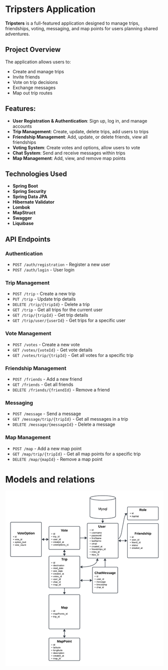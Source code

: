 # Tripsters Application

**Tripsters** is a full-featured application designed to manage trips, friendships, voting, messaging, and map points for users planning shared adventures.

## Project Overview

The application allows users to:
- Create and manage trips
- Invite friends
- Vote on trip decisions
- Exchange messages
- Map out trip routes

## Features:
- **User Registration & Authentication**: Sign up, log in, and manage accounts
- **Trip Management**: Create, update, delete trips, add users to trips
- **Friendship Management**: Add, update, or delete friends, view all friendships
- **Voting System**: Create votes and options, allow users to vote
- **Chat System**: Send and receive messages within trips
- **Map Management**: Add, view, and remove map points

## Technologies Used

- **Spring Boot**
- **Spring Security**
- **Spring Data JPA**
- **Hibernate Validator**
- **Lombok**
- **MapStruct**
- **Swagger**
- **Liquibase**

## API Endpoints

### Authentication
- `POST /auth/registration` - Register a new user
- `POST /auth/login` - User login

### Trip Management
- `POST /trip` - Create a new trip
- `PUT /trip` - Update trip details
- `DELETE /trip/{tripId}` - Delete a trip
- `GET /trip` - Get all trips for the current user
- `GET /trip/{tripId}` - Get trip details
- `GET /trip/user/{userId}` - Get trips for a specific user

### Vote Management
- `POST /votes` - Create a new vote
- `GET /votes/{voteId}` - Get vote details
- `GET /votes/trip/{tripId}` - Get all votes for a specific trip

### Friendship Management
- `POST /friends` - Add a new friend
- `GET /friends` - Get all friends
- `DELETE /friends/{friendId}` - Remove a friend

### Messaging
- `POST /message` - Send a message
- `GET /message/trip/{tripId}` - Get all messages in a trip
- `DELETE /message/{messageId}` - Delete a message

### Map Management
- `POST /map` - Add a new map point
- `GET /map/trip/{tripId}` - Get all map points for a specific trip
- `DELETE /map/{mapId}` - Remove a map point



# Models and relations

![Tripsters Scheme](Tripsters-Scheme.png)

